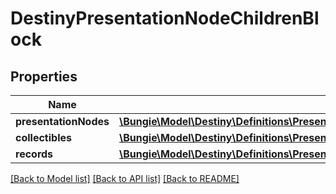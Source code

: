 # DestinyPresentationNodeChildrenBlock

## Properties
Name | Type | Description | Notes
------------ | ------------- | ------------- | -------------
**presentationNodes** | [**\Bungie\Model\Destiny\Definitions\Presentation\DestinyPresentationNodeChildEntry[]**](DestinyPresentationNodeChildEntry.md) |  | [optional] 
**collectibles** | [**\Bungie\Model\Destiny\Definitions\Presentation\DestinyPresentationNodeCollectibleChildEntry[]**](DestinyPresentationNodeCollectibleChildEntry.md) |  | [optional] 
**records** | [**\Bungie\Model\Destiny\Definitions\Presentation\DestinyPresentationNodeRecordChildEntry[]**](DestinyPresentationNodeRecordChildEntry.md) |  | [optional] 

[[Back to Model list]](../README.md#documentation-for-models) [[Back to API list]](../README.md#documentation-for-api-endpoints) [[Back to README]](../README.md)



